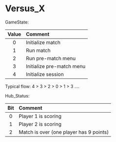 # Versus_X

GameState:

| Value | Comment                                               |
| :---: | :---------------------------------------------------- |
| 0     | Initialize match                                      |
| 1     | Run match                                             |
| 2     | Run pre-match menu                                    |
| 3     | Initialize pre-match menu                             |
| 4     | Initialize session                                    |

Typical flow:
4 > 3 > 2 > 0 > 1 > 3 ....


Hub_Status:

| Bit   | Comment                                               |
| :---: | :---------------------------------------------------- |
| 0     | Player 1 is scoring                                   |
| 1     | Player 2 is scoring                                   |
| 2     | Match is over (one player has 9 points)               |
